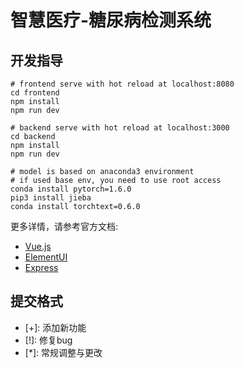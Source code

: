 # 智慧医疗-糖尿病检测系统

## 开发指导

```
# frontend serve with hot reload at localhost:8080
cd frontend
npm install
npm run dev

# backend serve with hot reload at localhost:3000
cd backend
npm install
npm run dev

# model is based on anaconda3 environment
# if used base env, you need to use root access
conda install pytorch=1.6.0
pip3 install jieba
conda install torchtext=0.6.0
```

更多详情，请参考官方文档:  
- [Vue.js](https://cn.vuejs.org/)
- [ElementUI](https://element.eleme.cn/#/zh-CN)
- [Express](https://www.expressjs.com.cn/)

## 提交格式

- \[+\]: 添加新功能  
- \[!\]: 修复bug  
- \[*\]: 常规调整与更改